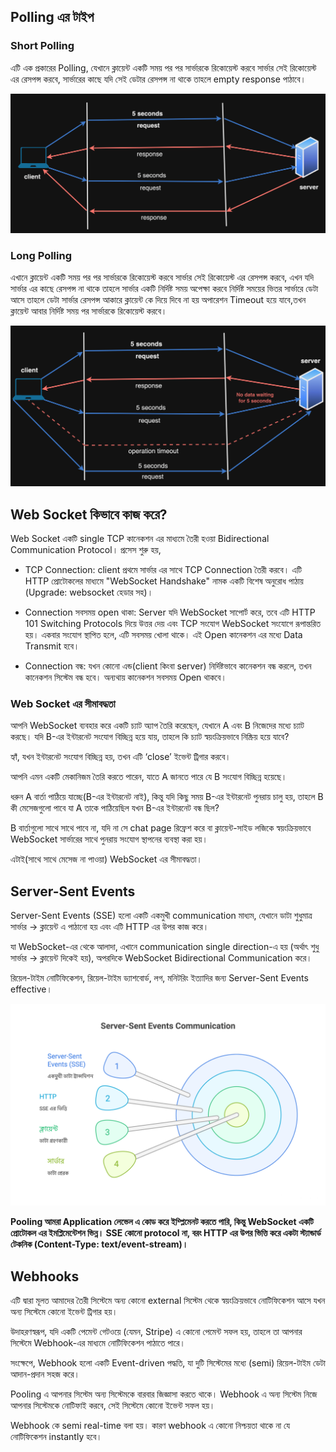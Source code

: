 ## Polling এর টাইপ

### Short Polling

এটি এক প্রকারের Polling, যেখানে ক্লায়েন্ট একটি সময় পর পর সার্ভারকে রিকোয়েস্ট করবে সার্ভার সেই রিকোয়েস্ট এর রেসপন্স করবে, সার্ভারের কাছে যদি সেই ডেটার রেসপন্স না থাকে তাহলে empty response পাঠাবে।

<p align="center">
  <img src="./images/short-polling.png" alt="short-polling">
</p>

### Long Polling

এখানে ক্লায়েন্ট একটি সময় পর পর সার্ভারকে রিকোয়েস্ট করবে সার্ভার সেই রিকোয়েস্ট এর রেসপন্স করবে, এখন যদি সার্ভার এর কাছে রেসপন্স না থাকে তাহলে সার্ভার একটি নির্দিষ্ট সময় অপেক্ষা করবে নির্দিষ্ট সময়ের ভিতর সার্ভারে ডেটা আসে তাহলে ডেটা সার্ভার রেসপন্স আকারে ক্লায়েন্ট কে দিয়ে দিবে না হয় অপারেশন Timeout হয়ে যাবে,তখন ক্লায়েন্ট আবার নির্দিষ্ট সময় পর সার্ভারকে রিকোয়েস্ট করবে।

<p align="center">
  <img src="./images/long-polling.png" alt="long-polling">
</p>

## Web Socket কিভাবে কাজ করে?

Web Socket একটি single TCP কানেকশন এর মাধ্যমে তৈরী হওয়া Bidirectional Communication Protocol। প্রসেস শুরু হয়,

- TCP Connection: client প্রথমে সার্ভার এর সাথে TCP Connection তৈরী করবে। এটি HTTP প্রোটোকলের মাধ্যমে "WebSocket Handshake" নামক একটি বিশেষ অনুরোধ পাঠায় (Upgrade: websocket হেডার সহ)।

- Connection সবসময় open থাকা: Server যদি WebSocket সাপোর্ট করে, তবে এটি HTTP 101 Switching Protocols দিয়ে উত্তর দেয় এবং TCP সংযোগ WebSocket সংযোগে রূপান্তরিত হয়। একবার সংযোগ স্থাপিত হলে, এটি সবসময় খোলা থাকে। এই Open কানেকশন এর মধ্যে Data Transmit হবে।

- Connection বন্ধ: যখন কোনো এন্ড(client কিংবা server) নির্দিষ্টভাবে কানেকশন বন্ধ করলে, তখন কানেকশন সিস্টেম বন্ধ হবে। অন্যথায় কানেকশন সবসময় Open থাকবে।

### Web Socket এর সীমাবদ্ধতা

আপনি WebSocket ব্যবহার করে একটি চ্যাট অ্যাপ তৈরি করেছেন, যেখানে A এবং B নিজেদের মধ্যে চ্যাট করছে। যদি B-এর ইন্টারনেট সংযোগ বিচ্ছিন্ন হয়ে যায়, তাহলে কি চ্যাট স্বয়ংক্রিয়ভাবে নিষ্ক্রিয় হয়ে যাবে?

হ্যাঁ, যখন ইন্টারনেট সংযোগ বিচ্ছিন্ন হয়, তখন এটি ‘close’ ইভেন্ট ট্রিগার করবে।

আপনি এমন একটি মেকানিজম তৈরি করতে পারেন, যাতে A জানতে পারে যে B সংযোগ বিচ্ছিন্ন হয়েছে।

ধরুন A বার্তা পাঠিয়ে যাচ্ছে(B-এর ইন্টারনেট নাই), কিন্তু যদি কিছু সময় B-এর ইন্টারনেট পুনরায় চালু হয়, তাহলে B কী মেসেজগুলো পাবে যা A তাকে পাঠিয়েছিল যখন B-এর ইন্টারনেট বন্ধ ছিল?

B বার্তাগুলো সাথে সাথে পাবে না, যদি না সে chat page রিফ্রেশ করে বা ক্লায়েন্ট-সাইড লজিকে স্বয়ংক্রিয়ভাবে WebSocket সার্ভারের সাথে পুনরায় সংযোগ স্থাপনের ব্যবস্থা করা হয়।

এটাই(সাথে সাথে মেসেজ না পাওয়া) WebSocket এর সীমাবদ্ধতা।

## Server-Sent Events

Server-Sent Events (SSE) হলো একটি একমুখী communication মাধ্যম, যেখানে ডাটা শুধুমাত্র সার্ভার → ক্লায়েন্ট এ পাঠানো হয় এবং এটি HTTP এর উপর কাজ করে।

যা WebSocket-এর থেকে আলাদা, এখানে communication single direction-এ হয় (অর্থাৎ শুধু সার্ভার → ক্লায়েন্ট দিকেই হয়), অপরদিকে WebSocket Bidirectional Communication করে।

রিয়েল-টাইম নোটিফিকেশন, রিয়েল-টাইম ড্যাশবোর্ড, লগ, মনিটরিং ইত্যাদির জন্য Server-Sent Events effective।

<p align="center">
  <img src="./images/sse.png" alt="sse">
</p>

**Pooling আমরা Application লেভেল এ কোড করে ইম্প্লিমেনট করতে পারি, কিন্তু WebSocket একটি প্রোটোকল এর ইমপ্লিমেন্টেশন ভিন্ন। SSE কোনো protocol না, বরং HTTP এর উপর ভিত্তি করে একটা স্ট্যান্ডার্ড টেকনিক (Content-Type: text/event-stream)।**

## Webhooks

এটি দ্বারা মূলত আমাদের তৈরী সিস্টেমে অন্য কোনো external সিস্টেম থেকে স্বয়ংক্রিয়ভাবে নোটিফিকেশন আসে যখন অন্য সিস্টেমে কোনো ইভেন্ট ট্রিগার হয়।

উদাহরণস্বরূপ, যদি একটি পেমেন্ট গেটওয়ে (যেমন, Stripe) এ কোনো পেমেন্ট সফল হয়, তাহলে তা আপনার সিস্টেমে Webhook-এর মাধ্যমে নোটিফিকেশন পাঠাতে পারে।

সংক্ষেপে, Webhook হলো একটি Event-driven পদ্ধতি, যা দুটি সিস্টেমের মধ্যে (semi) রিয়েল-টাইম ডেটা আদান-প্রদান সহজ করে।

Pooling এ আপনার সিস্টেম অন্য সিস্টেমকে বারবার জিজ্ঞাসা করতে থাকে। Webhook এ অন্য সিস্টেম নিজে আপনার সিস্টেমকে নোটিফাই করবে, সেই সিস্টেমে কোনো ইভেন্ট সফল হয়।

Webhook কে semi real-time বলা হয়। কারণ webhook এ কোনো নিশ্চয়তা থাকে না যে নোটিফিকেশন instantly হবে।
